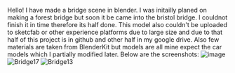Hello! I have made a bridge scene in blender. I was initailly planed on making a forest bridge but soon it be came into the bristol bridge. I couldnot finish it in time therefore its half done. This model also couldn't be uploaded to sketcfab or other experience platforms due to large size and due to that half of this project is in github and other half in my google drive. Also few materials are taken from BlenderKit but models are all mine expect the car models which I partially modified later. Below are the screenshots:
![image](https://github.com/user-attachments/assets/60b840c8-0d4d-4703-b5bc-24acce9ce490)
![Bridge17](https://github.com/user-attachments/assets/982deb24-4692-4741-b68e-8a1498504751)
![Bridge13](https://github.com/user-attachments/assets/0e9ce3b4-3090-49f7-8438-4abc78eb8ee7)
